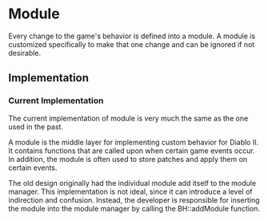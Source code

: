 # Module

Every change to the game's behavior is defined into a module. A module is customized specifically to make that one change and can be ignored if not desirable.

## Implementation

### Current Implementation

The current implementation of module is very much the same as the one used in the past.

A module is the middle layer for implementing custom behavior for Diablo II. It contains functions that are called upon when certain game events occur. In addition, the module is often used to store patches and apply them on certain events.

The old design originally had the individual module add itself to the module manager. This implementation is not ideal, since it can introduce a level of indirection and confusion. Instead, the developer is responsible for inserting the module into the module manager by calling the BH::addModule function.
